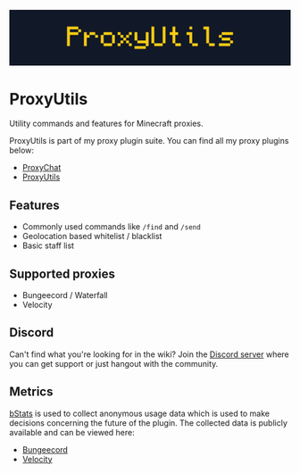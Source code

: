 ![ProxyUtilsBanner](/assets/proxyutils-banner.png)

# ProxyUtils
Utility commands and features for Minecraft proxies.

ProxyUtils is part of my proxy plugin suite. You can find all my proxy plugins below:
- [ProxyChat](https://github.com/fabianmakila/ProxyChat)
- [ProxyUtils](https://github.com/fabianmakila/ProxyUtils)

## Features
- Commonly used commands like `/find` and `/send`
- Geolocation based whitelist / blacklist
- Basic staff list

## Supported proxies
- Bungeecord / Waterfall
- Velocity

## Discord
Can't find what you're looking for in the wiki?
Join the [Discord server](https://discord.gg/hNMvqruCuK) where you can get support or just hangout with the community.

## Metrics
[bStats](https://bstats.org) is used to collect anonymous usage data which is used to make decisions concerning the future of the plugin.
The collected data is publicly available and can be viewed here:
- [Bungeecord](https://bstats.org/plugin/bungeecord/ProxyUtils/18438)
- [Velocity](https://bstats.org/plugin/velocity/ProxyUtils/18439)
